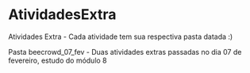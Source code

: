 # AtividadesExtra
Atividades Extra - Cada atividade tem sua respectiva pasta datada :)

Pasta beecrowd_07_fev - Duas atividades extras passadas no dia 07 de fevereiro, estudo do módulo 8
